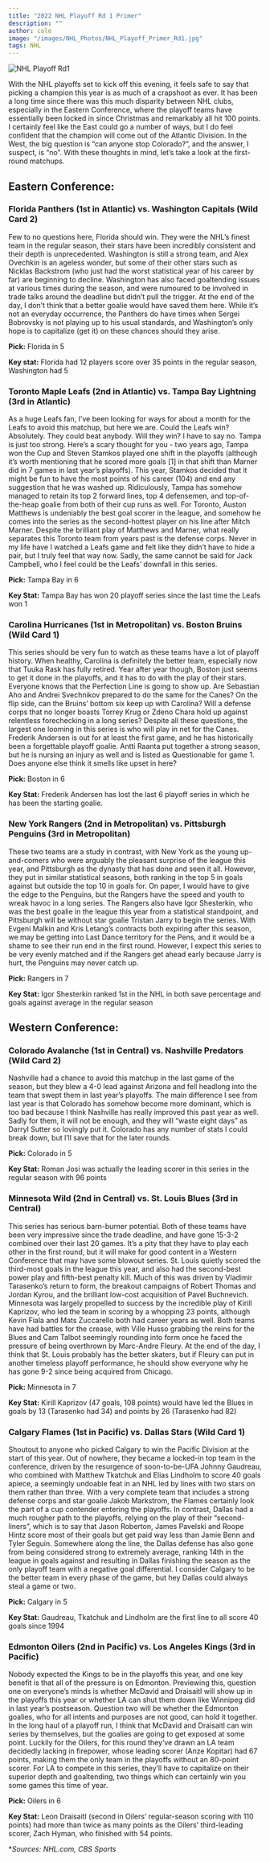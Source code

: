 ```yaml
---
title: "2022 NHL Playoff Rd 1 Primer"
description: ""
author: cole
image: "/images/NHL_Photos/NHL_Playoff_Primer_Rd1.jpg"
tags: NHL
---
```


<img src="/images/NHL_Photos/NHL_Playoff_Primer_Rd1.jpg" alt="NHL Playoff Rd1">

With the NHL playoffs set to kick off this evening, it feels safe to say that picking a champion this year is as much of a crapshoot as ever. It has been a long time since there was this much disparity between NHL clubs, especially in the Eastern Conference, where the playoff teams have essentially been locked in since Christmas and remarkably all hit 100 points. I certainly feel like the East could go a number of ways, but I do feel confident that the champion will come out of the Atlantic Division. In the West, the big question is “can anyone stop Colorado?”, and the answer, I suspect, is “no”. With these thoughts in mind, let’s take a look at the first-round matchups.

## Eastern Conference:

### Florida Panthers (1st in Atlantic) vs. Washington Capitals (Wild Card 2)

Few to no questions here, Florida should win. They were the NHL’s finest team in the regular season, their stars have been incredibly consistent and their depth is unprecedented. Washington is still a strong team, and Alex Ovechkin is an ageless wonder, but some of their other stars such as Nicklas Backstrom (who just had the worst statistical year of his career by far) are beginning to decline. Washington has also faced goaltending issues at various times during the season, and were rumoured to be involved in trade talks around the deadline but didn’t pull the trigger. At the end of the day, I don’t think that a better goalie would have saved them here. While it’s not an everyday occurrence, the Panthers do have times when Sergei Bobrovsky is not playing up to his usual standards, and Washington’s only hope is to capitalize (get it) on these chances should they arise.

**Pick:** Florida in 5

**Key stat:** Florida had 12 players score over 35 points in the regular season, Washington had 5

### Toronto Maple Leafs (2nd in Atlantic) vs. Tampa Bay Lightning (3rd in Atlantic)

As a huge Leafs fan, I’ve been looking for ways for about a month for the Leafs to avoid this matchup, but here we are. Could the Leafs win? Absolutely. They could beat anybody. Will they win? I have to say no. Tampa is just too strong. Here’s a scary thought for you - two years ago, Tampa won the Cup and Steven Stamkos played one shift in the playoffs (although it’s worth mentioning that he scored more goals [1] in that shift than Marner did in 7 games in last year’s playoffs). This year, Stamkos decided that it might be fun to have the most points of his career (104) and end any suggestion that he was washed up. Ridiculously, Tampa has somehow managed to retain its top 2 forward lines, top 4 defensemen, and top-of-the-heap goalie from both of their cup runs as well. For Toronto, Auston Matthews is undeniably the best goal scorer in the league, and somehow he comes into the series as the second-hottest player on his line after Mitch Marner. Despite the brilliant play of Matthews and Marner, what really separates this Toronto team from years past is the defense corps. Never in my life have I watched a Leafs game and felt like they didn’t have to hide a pair, but I truly feel that way now. Sadly, the same cannot be said for Jack Campbell, who I feel could be the Leafs’ downfall in this series.

**Pick:** Tampa Bay in 6

**Key Stat:** Tampa Bay has won 20 playoff series since the last time the Leafs won 1

### Carolina Hurricanes (1st in Metropolitan) vs. Boston Bruins (Wild Card 1)

This series should be very fun to watch as these teams have a lot of playoff history. When healthy, Carolina is definitely the better team, especially now that Tuuka Rask has fully retired. Year after year though, Boston just seems to get it done in the playoffs, and it has to do with the play of their stars. Everyone knows that the Perfection Line is going to show up. Are Sebastian Aho and Andrei Svechnikov prepared to do the same for the Canes? On the flip side, can the Bruins’ bottom six keep up with Carolina? Will a defense corps that no longer boasts Torrey Krug or Zdeno Chara hold up against relentless forechecking in a long series? Despite all these questions, the largest one looming in this series is who will play in net for the Canes. Frederik Andersen is out for at least the first game, and he has historically been a forgettable playoff goalie. Antti Raanta put together a strong season, but he is nursing an injury as well and is listed as Questionable for game 1. Does anyone else think it smells like upset in here?

**Pick:** Boston in 6

**Key Stat:** Frederik Andersen has lost the last 6 playoff series in which he has been the starting goalie.

### New York Rangers (2nd in Metropolitan) vs. Pittsburgh Penguins (3rd in Metropolitan)

These two teams are a study in contrast, with New York as the young up-and-comers who were arguably the pleasant surprise of the league this year, and Pittsburgh as the dynasty that has done and seen it all. However, they put in similar statistical seasons, both ranking in the top 5 in goals against but outside the top 10 in goals for. On paper, I would have to give the edge to the Penguins, but the Rangers have the speed and youth to wreak havoc in a long series. The Rangers also have Igor Shesterkin, who was the best goalie in the league this year from a statistical standpoint, and Pittsburgh will be without star goalie Tristan Jarry to begin the series. With Evgeni Malkin and Kris Letang’s contracts both expiring after this season, we may be getting into Last Dance territory for the Pens, and it would be a shame to see their run end in the first round. However, I expect this series to be very evenly matched and if the Rangers get ahead early because Jarry is hurt, the Penguins may never catch up. 

**Pick:** Rangers in 7

**Key Stat:** Igor Shesterkin ranked 1st in the NHL in both save percentage and goals against average in the regular season

## Western Conference:

### Colorado Avalanche (1st in Central) vs. Nashville Predators (Wild Card 2)

Nashville had a chance to avoid this matchup in the last game of the season, but they blew a 4-0 lead against Arizona and fell headlong into the team that swept them in last year’s playoffs. The main difference I see from last year  is that Colorado has somehow become more dominant, which is too bad because I think Nashville has really improved this past year as well. Sadly for them, it will not be enough, and they will “waste eight days” as Darryl Sutter so lovingly put it. Colorado has any number of stats I could break down, but I’ll save that for the later rounds. 

**Pick:** Colorado in 5

**Key Stat:** Roman Josi was actually the leading scorer in this series in the regular season with 96 points

### Minnesota Wild (2nd in Central) vs. St. Louis Blues (3rd in Central)

This series has serious barn-burner potential. Both of these teams have been very impressive since the trade deadline, and have gone 15-3-2 combined over their last 20 games. It’s a pity that they have to play each other in the first round, but it will make for good content in a Western Conference that may have some blowout series. St. Louis quietly scored the third-most goals in the league this year, and also had the second-best power play and fifth-best penalty kill. Much of this was driven by Vladimir Tarasenko’s return to form, the breakout campaigns of Robert Thomas and Jordan Kyrou, and the brilliant low-cost acquisition of Pavel Buchnevich. Minnesota was largely propelled to success by the incredible play of Kirill Kaprizov, who led the team in scoring by a whopping 23 points, although Kevin Fiala and Mats Zuccarello both had career years as well. Both teams have had battles for the crease, with Ville Husso grabbing the reins for the Blues and Cam Talbot seemingly rounding into form once he faced the pressure of being overthrown by Marc-Andre Fleury. At the end of the day, I think that St. Louis probably has the better skaters, but if Fleury can put in another timeless playoff performance, he should show everyone why he has gone 9-2 since being acquired from Chicago.

**Pick:** Minnesota in 7

**Key Stat:** Kirill Kaprizov (47 goals, 108 points) would have led the Blues in goals by 13 (Tarasenko had 34) and points by 26 (Tarasenko had 82)

### Calgary Flames (1st in Pacific) vs. Dallas Stars (Wild Card 1)

Shoutout to anyone who picked Calgary to win the Pacific Division at the start of this year. Out of nowhere, they became a locked-in top team in the conference, driven by the resurgence of soon-to-be-UFA Johnny Gaudreau, who combined with Matthew Tkatchuk and Elias Lindholm to score 40 goals apiece, a seemingly undoable feat in an NHL led by lines with two stars on them rather than three. With a very complete team that includes a strong defense corps and star goalie Jakob Markstrom, the Flames certainly look the part of a cup contender entering the playoffs. In contrast, Dallas had a much rougher path to the playoffs, relying on the play of their “second-liners”, which is to say that Jason Roberton, James Pavelski and Roope Hintz score most of their goals but get paid way less than Jamie Benn and Tyler Seguin. Somewhere along the line, the Dallas defense has also gone from being considered strong to extremely average, ranking 14th in the league in goals against and resulting in Dallas finishing the season as the only playoff team with a negative goal differential. I consider Calgary to be the better team in every phase of the game, but hey Dallas could always steal a game or two.

**Pick:** Calgary in 5

**Key Stat:** Gaudreau, Tkatchuk and Lindholm are the first line to all score 40 goals since 1994

### Edmonton Oilers (2nd in Pacific) vs. Los Angeles Kings (3rd in Pacific)

Nobody expected the Kings to be in the playoffs this year, and one key benefit is that all of the pressure is on Edmonton. Previewing this, question one on everyone’s minds is whether McDavid and Draisaitl will show up in the playoffs this year or whether LA can shut them down like Winnipeg did in last year’s postseason. Question two will be whether the Edmonton goalies, who for all intents and purposes are not good, can hold it together. In the long haul of a playoff run, I think that McDavid and Draisaitl can win series by themselves, but the goalies are going to get exposed at some point. Luckily for the Oilers, for this round they’ve drawn an LA team decidedly lacking in firepower, whose leading scorer (Anze Kopitar) had 67 points, making them the only team in the playoffs without an 80-point scorer. For LA to compete in this series, they’ll have to capitalize on their superior depth and goaltending, two things which can certainly win you some games this time of year.

**Pick:** Oilers in 6

**Key Stat:** Leon Draisaitl (second in Oilers’ regular-season scoring with 110 points) had more than twice as many points as the Oilers’ third-leading scorer, Zach Hyman, who finished with 54 points.

**Sources: NHL.com, CBS Sports*